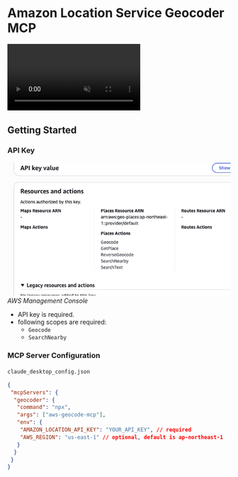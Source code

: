 # Amazon Location Service Geocoder MCP

<div><video controls src="./doc/demo.mov" muted="false"></video></div>

## Getting Started

### API Key

![](./doc/apikey.png)*AWS Management Console*

- API key is required.
- following scopes are required:
  - `Geocode`
  - `SearchNearby`

### MCP Server Configuration

`claude_desktop_config.json`

```json
{
 "mcpServers": {
  "geocoder": {
   "command": "npx",
   "args": ["aws-geocode-mcp"],
   "env": {
    "AMAZON_LOCATION_API_KEY": "YOUR_API_KEY", // required
    "AWS_REGION": "us-east-1" // optional, default is ap-northeast-1
   }
  }
 }
}
```
